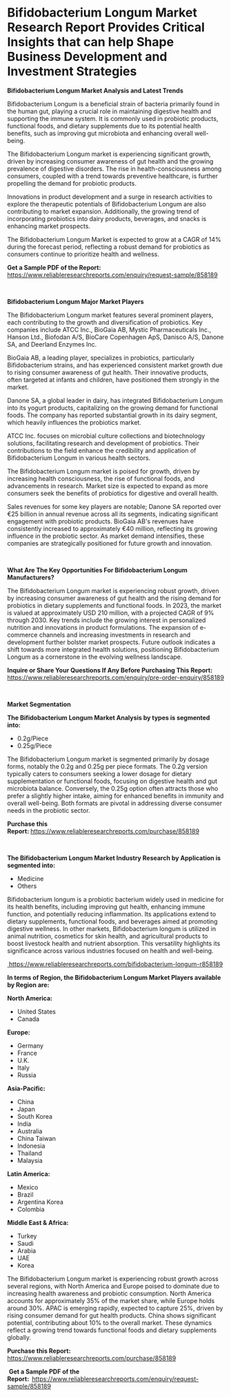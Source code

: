 <p><h1>Bifidobacterium Longum Market Research Report Provides Critical Insights that can help Shape Business Development and Investment Strategies</h1></p><p><strong>Bifidobacterium Longum Market Analysis and Latest Trends</strong></p>
<p><p>Bifidobacterium Longum is a beneficial strain of bacteria primarily found in the human gut, playing a crucial role in maintaining digestive health and supporting the immune system. It is commonly used in probiotic products, functional foods, and dietary supplements due to its potential health benefits, such as improving gut microbiota and enhancing overall well-being.</p><p>The Bifidobacterium Longum market is experiencing significant growth, driven by increasing consumer awareness of gut health and the growing prevalence of digestive disorders. The rise in health-consciousness among consumers, coupled with a trend towards preventive healthcare, is further propelling the demand for probiotic products.</p><p>Innovations in product development and a surge in research activities to explore the therapeutic potentials of Bifidobacterium Longum are also contributing to market expansion. Additionally, the growing trend of incorporating probiotics into dairy products, beverages, and snacks is enhancing market prospects.</p><p>The Bifidobacterium Longum Market is expected to grow at a CAGR of 14% during the forecast period, reflecting a robust demand for probiotics as consumers continue to prioritize health and wellness.</p></p>
<p><strong>Get a Sample PDF of the Report:&nbsp;</strong> <a href="https://www.reliableresearchreports.com/enquiry/request-sample/858189?utm_campaign=3654&utm_medium=2&utm_source=Github&utm_content=ia&utm_term=19042025&utm_id=bifidobacterium-longum">https://www.reliableresearchreports.com/enquiry/request-sample/858189</a></p>
<p>&nbsp;</p>
<p><strong>Bifidobacterium Longum Major Market Players</strong></p>
<p><p>The Bifidobacterium Longum market features several prominent players, each contributing to the growth and diversification of probiotics. Key companies include ATCC Inc., BioGaia AB, Mystic Pharmaceuticals Inc., Hanson Ltd., Biofodan A/S, BioCare Copenhagen ApS, Danisco A/S, Danone SA, and Deerland Enzymes Inc. </p><p>BioGaia AB, a leading player, specializes in probiotics, particularly Bifidobacterium strains, and has experienced consistent market growth due to rising consumer awareness of gut health. Their innovative products, often targeted at infants and children, have positioned them strongly in the market. </p><p>Danone SA, a global leader in dairy, has integrated Bifidobacterium Longum into its yogurt products, capitalizing on the growing demand for functional foods. The company has reported substantial growth in its dairy segment, which heavily influences the probiotics market.</p><p>ATCC Inc. focuses on microbial culture collections and biotechnology solutions, facilitating research and development of probiotics. Their contributions to the field enhance the credibility and application of Bifidobacterium Longum in various health sectors. </p><p>The Bifidobacterium Longum market is poised for growth, driven by increasing health consciousness, the rise of functional foods, and advancements in research. Market size is expected to expand as more consumers seek the benefits of probiotics for digestive and overall health. </p><p>Sales revenues for some key players are notable; Danone SA reported over €25 billion in annual revenue across all its segments, indicating significant engagement with probiotic products. BioGaia AB's revenues have consistently increased to approximately €40 million, reflecting its growing influence in the probiotic sector. As market demand intensifies, these companies are strategically positioned for future growth and innovation.</p></p>
<p>&nbsp;</p>
<p><strong>What Are The Key Opportunities For Bifidobacterium Longum Manufacturers?</strong></p>
<p><p>The Bifidobacterium Longum market is experiencing robust growth, driven by increasing consumer awareness of gut health and the rising demand for probiotics in dietary supplements and functional foods. In 2023, the market is valued at approximately USD 210 million, with a projected CAGR of 9% through 2030. Key trends include the growing interest in personalized nutrition and innovations in product formulations. The expansion of e-commerce channels and increasing investments in research and development further bolster market prospects. Future outlook indicates a shift towards more integrated health solutions, positioning Bifidobacterium Longum as a cornerstone in the evolving wellness landscape.</p></p>
<p><strong>Inquire or Share Your Questions If Any Before Purchasing This Report:</strong> <a href="https://www.reliableresearchreports.com/enquiry/pre-order-enquiry/858189?utm_campaign=3654&utm_medium=2&utm_source=Github&utm_content=ia&utm_term=19042025&utm_id=bifidobacterium-longum">https://www.reliableresearchreports.com/enquiry/pre-order-enquiry/858189</a></p>
<p>&nbsp;</p>
<p><strong>Market Segmentation</strong></p>
<p><strong>The Bifidobacterium Longum Market Analysis by types is segmented into:</strong></p>
<p><ul><li>0.2g/Piece</li><li>0.25g/Piece</li></ul></p>
<p><p>The Bifidobacterium Longum market is segmented primarily by dosage forms, notably the 0.2g and 0.25g per piece formats. The 0.2g version typically caters to consumers seeking a lower dosage for dietary supplementation or functional foods, focusing on digestive health and gut microbiota balance. Conversely, the 0.25g option often attracts those who prefer a slightly higher intake, aiming for enhanced benefits in immunity and overall well-being. Both formats are pivotal in addressing diverse consumer needs in the probiotic sector.</p></p>
<p><strong>Purchase this Report:&nbsp;</strong><a href="https://www.reliableresearchreports.com/purchase/858189?utm_campaign=3654&utm_medium=2&utm_source=Github&utm_content=ia&utm_term=19042025&utm_id=bifidobacterium-longum">https://www.reliableresearchreports.com/purchase/858189</a></p>
<p>&nbsp;</p>
<p><strong>The Bifidobacterium Longum Market Industry Research by Application is segmented into:</strong></p>
<p><ul><li>Medicine</li><li>Others</li></ul></p>
<p><p>Bifidobacterium longum is a probiotic bacterium widely used in medicine for its health benefits, including improving gut health, enhancing immune function, and potentially reducing inflammation. Its applications extend to dietary supplements, functional foods, and beverages aimed at promoting digestive wellness. In other markets, Bifidobacterium longum is utilized in animal nutrition, cosmetics for skin health, and agricultural products to boost livestock health and nutrient absorption. This versatility highlights its significance across various industries focused on health and well-being.</p></p>
<p><a href="https://www.reliableresearchreports.com/bifidobacterium-longum-r858189?utm_campaign=3654&utm_medium=2&utm_source=Github&utm_content=ia&utm_term=19042025&utm_id=bifidobacterium-longum">&nbsp;https://www.reliableresearchreports.com/bifidobacterium-longum-r858189</a></p>
<p><strong>In terms of Region, the Bifidobacterium Longum Market Players available by Region are:</strong></p>
<p>
    <p> <strong> North America: </strong>
        <ul>
            <li>United States</li>
            <li>Canada</li>
        </ul>
        </p> 
    <p> <strong> Europe: </strong>
        <ul>
            <li>Germany</li>
            <li>France</li>
            <li>U.K.</li>
            <li>Italy</li>
            <li>Russia</li>
        </ul>
        </p> 
    <p> <strong> Asia-Pacific: </strong>
        <ul>
            <li>China</li>
            <li>Japan</li>
            <li>South Korea</li>
            <li>India</li>
            <li>Australia</li>
            <li>China Taiwan</li>
            <li>Indonesia</li>
            <li>Thailand</li>
            <li>Malaysia</li>
        </ul>
        </p> 
    <p> <strong> Latin America: </strong>
        <ul>
            <li>Mexico</li>
            <li>Brazil</li>
            <li>Argentina Korea</li>
            <li>Colombia</li>
        </ul>
        </p> 
    <p> <strong> Middle East & Africa: </strong>
        <ul>
            <li>Turkey</li>
            <li>Saudi</li>
            <li>Arabia</li>
            <li>UAE</li>
            <li>Korea</li>
        </ul>
    </p>
    </p>
<p><p>The Bifidobacterium Longum market is experiencing robust growth across several regions, with North America and Europe poised to dominate due to increasing health awareness and probiotic consumption. North America accounts for approximately 35% of the market share, while Europe holds around 30%. APAC is emerging rapidly, expected to capture 25%, driven by rising consumer demand for gut health products. China shows significant potential, contributing about 10% to the overall market. These dynamics reflect a growing trend towards functional foods and dietary supplements globally.</p></p>
<p><strong>Purchase this Report: </strong><a href="https://www.reliableresearchreports.com/purchase/858189?utm_campaign=3654&utm_medium=2&utm_source=Github&utm_content=ia&utm_term=19042025&utm_id=bifidobacterium-longum">https://www.reliableresearchreports.com/purchase/858189</a></p>
<p>&nbsp;<strong>Get a Sample PDF of the Report:&nbsp;&nbsp;</strong><a href="https://www.reliableresearchreports.com/enquiry/request-sample/858189?utm_campaign=3654&utm_medium=2&utm_source=Github&utm_content=ia&utm_term=19042025&utm_id=bifidobacterium-longum">https://www.reliableresearchreports.com/enquiry/request-sample/858189</a></p>
<p><strong></strong></p>
<p><p></p><p></p><p></p></p>